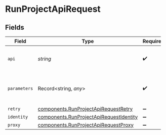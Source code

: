 # RunProjectApiRequest


## Fields

| Field                                                                                              | Type                                                                                               | Required                                                                                           | Description                                                                                        |
| -------------------------------------------------------------------------------------------------- | -------------------------------------------------------------------------------------------------- | -------------------------------------------------------------------------------------------------- | -------------------------------------------------------------------------------------------------- |
| `api`                                                                                              | *string*                                                                                           | :heavy_check_mark:                                                                                 | The API you want to run from the project                                                           |
| `parameters`                                                                                       | Record<string, *any*>                                                                              | :heavy_check_mark:                                                                                 | The parameters passed to the running API                                                           |
| `retry`                                                                                            | [components.RunProjectApiRequestRetry](../../models/components/runprojectapirequestretry.md)       | :heavy_minus_sign:                                                                                 | N/A                                                                                                |
| `identity`                                                                                         | [components.RunProjectApiRequestIdentity](../../models/components/runprojectapirequestidentity.md) | :heavy_minus_sign:                                                                                 | N/A                                                                                                |
| `proxy`                                                                                            | [components.RunProjectApiRequestProxy](../../models/components/runprojectapirequestproxy.md)       | :heavy_minus_sign:                                                                                 | N/A                                                                                                |
